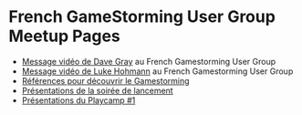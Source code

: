 # French GameStorming User Group Meetup Pages
- [Message vidéo de Dave Gray](https://www.dropbox.com/s/h22xgziswdg8cs7/Gamestorming_France_Message_From_Dave_Gray.mp4) au French Gamestorming User Group
- [Message vidéo de Luke Hohmann](https://www.dropbox.com/s/u1gw51aa2plt4kc/Message%20from%20Luke%20Hohmann%20for%20FGSUG.mp4) au French Gamestorming User Group
- [Références pour découvrir le Gamestorming](references.md)
- [Présentations de la soirée de lancement](http://www.meetup.com/French-GameStorming-User-Group/pages/Pr%C3%A9sentations_de_la_soir%C3%A9e_de_lancement/)
- [Présentations du Playcamp #1](https://www.meetup.com/fr-FR/French-GameStorming-User-Group/pages/11988292/Pr%C3%A9sentations_du_Playcamp_%231)
